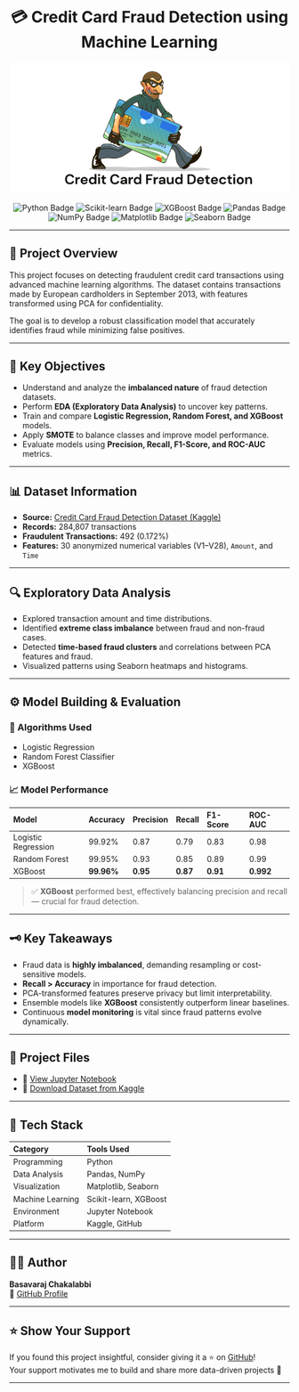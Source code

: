 <h1 align="center">💳 Credit Card Fraud Detection using Machine Learning</h1>

<p align="center">
  <img src="banner.png" alt="Credit Card Fraud Detection Banner" width="800">
</p>

<p align="center">
  <img src="https://img.shields.io/badge/Python-3776AB?style=for-the-badge&logo=python&logoColor=white" alt="Python Badge">
  <img src="https://img.shields.io/badge/Scikit--Learn-F7931E?style=for-the-badge&logo=scikit-learn&logoColor=white" alt="Scikit-learn Badge">
  <img src="https://img.shields.io/badge/XGBoost-FF6600?style=for-the-badge&logo=xgboost&logoColor=white" alt="XGBoost Badge">
  <img src="https://img.shields.io/badge/Pandas-150458?style=for-the-badge&logo=pandas&logoColor=white" alt="Pandas Badge">
  <img src="https://img.shields.io/badge/Numpy-013243?style=for-the-badge&logo=numpy&logoColor=white" alt="NumPy Badge">
  <img src="https://img.shields.io/badge/Matplotlib-11557C?style=for-the-badge&logo=plotly&logoColor=white" alt="Matplotlib Badge">
  <img src="https://img.shields.io/badge/Seaborn-9E3FFD?style=for-the-badge" alt="Seaborn Badge">
</p>

---

## 📘 Project Overview

This project focuses on detecting fraudulent credit card transactions using advanced machine learning algorithms. The dataset contains transactions made by European cardholders in September 2013, with features transformed using PCA for confidentiality.

The goal is to develop a robust classification model that accurately identifies fraud while minimizing false positives.

---

## 🧠 Key Objectives

- Understand and analyze the **imbalanced nature** of fraud detection datasets.  
- Perform **EDA (Exploratory Data Analysis)** to uncover key patterns.  
- Train and compare **Logistic Regression, Random Forest, and XGBoost** models.  
- Apply **SMOTE** to balance classes and improve model performance.  
- Evaluate models using **Precision, Recall, F1-Score, and ROC-AUC** metrics.

---

## 📊 Dataset Information

- **Source:** [Credit Card Fraud Detection Dataset (Kaggle)](https://www.kaggle.com/datasets/mlg-ulb/creditcardfraud)  
- **Records:** 284,807 transactions  
- **Fraudulent Transactions:** 492 (0.172%)  
- **Features:** 30 anonymized numerical variables (V1–V28), `Amount`, and `Time`

---

## 🔍 Exploratory Data Analysis

- Explored transaction amount and time distributions.  
- Identified **extreme class imbalance** between fraud and non-fraud cases.  
- Detected **time-based fraud clusters** and correlations between PCA features and fraud.  
- Visualized patterns using Seaborn heatmaps and histograms.

---

## ⚙️ Model Building & Evaluation

### 🧩 Algorithms Used
- Logistic Regression  
- Random Forest Classifier  
- XGBoost  

### 📈 Model Performance

| Model | Accuracy | Precision | Recall | F1-Score | ROC-AUC |
|:------|:----------|:-----------|:--------|:-----------|:---------|
| Logistic Regression | 99.92% | 0.87 | 0.79 | 0.83 | 0.98 |
| Random Forest | 99.95% | 0.93 | 0.85 | 0.89 | 0.99 |
| XGBoost | **99.96%** | **0.95** | **0.87** | **0.91** | **0.992** |

> ✅ **XGBoost** performed best, effectively balancing precision and recall — crucial for fraud detection.

---

## 🗝️ Key Takeaways

- Fraud data is **highly imbalanced**, demanding resampling or cost-sensitive models.  
- **Recall > Accuracy** in importance for fraud detection.  
- PCA-transformed features preserve privacy but limit interpretability.  
- Ensemble models like **XGBoost** consistently outperform linear baselines.  
- Continuous **model monitoring** is vital since fraud patterns evolve dynamically.

---

## 💾 Project Files

- 📓 [View Jupyter Notebook](./Credit%20Card%20Fraud%20Detection.ipynb)  
- 📂 [Download Dataset from Kaggle](https://www.kaggle.com/datasets/mlg-ulb/creditcardfraud)

---

## 🧰 Tech Stack

| Category | Tools Used |
|:----------|:------------|
| Programming | Python |
| Data Analysis | Pandas, NumPy |
| Visualization | Matplotlib, Seaborn |
| Machine Learning | Scikit-learn, XGBoost |
| Environment | Jupyter Notebook |
| Platform | Kaggle, GitHub |

---

## 👨‍💻 Author

**Basavaraj Chakalabbi**  
🔗 [GitHub Profile](https://github.com/Basavaraj0127)

---

## ⭐ Show Your Support

If you found this project insightful, consider giving it a ⭐ on [GitHub](https://github.com/Basavaraj0127)!  
Your support motivates me to build and share more data-driven projects 🚀

---

